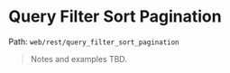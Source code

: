 # Query Filter Sort Pagination

Path: `web/rest/query_filter_sort_pagination`

> Notes and examples TBD.
